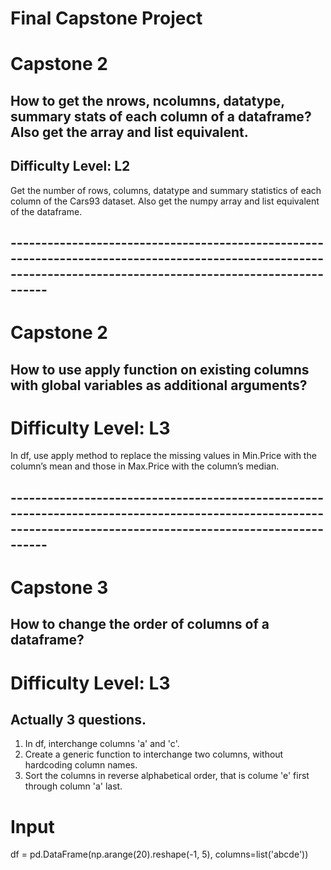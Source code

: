 # Final Capstone Project

# Capstone 2

## How to get the nrows, ncolumns, datatype, summary stats of each column of a dataframe? Also get the array and list equivalent.

## Difficulty Level: L2

Get the number of rows, columns, datatype and summary statistics of each column of the Cars93 dataset. Also get the numpy array and list equivalent of the dataframe.



## ---------------------------------------------------------------------------------------------------------------------------------------------------------------


# Capstone 2

## How to use apply function on existing columns with global variables as additional arguments?

# Difficulty Level: L3

In df, use apply method to replace the missing values in Min.Price with the column’s mean and those in Max.Price with the column’s median.




## ---------------------------------------------------------------------------------------------------------------------------------------------------------------


# Capstone 3

## How to change the order of columns of a dataframe?
# Difficulty Level: L3

## Actually 3 questions.

1. In df, interchange columns 'a' and 'c'.
2. Create a generic function to interchange two columns, without hardcoding column names.
3. Sort the columns in reverse alphabetical order, that is colume 'e' first through column 'a' last.

# Input

df = pd.DataFrame(np.arange(20).reshape(-1, 5), columns=list('abcde'))
